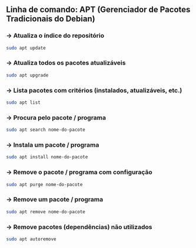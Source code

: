 ## Linha de comando: APT (Gerenciador de Pacotes Tradicionais do Debian)

### → **Atualiza o índice do repositório**
```bash 
sudo apt update
```

### → **Atualiza todos os pacotes atualizáveis**
```bash 
sudo apt upgrade
```

### → **Lista pacotes com critérios (instalados, atualizáveis, etc.)**
```bash 
sudo apt list
```

### → **Procura pelo pacote / programa**
```bash 
sudo apt search nome-do-pacote
```

### → **Instala um pacote / programa**
```bash 
sudo apt install nome-do-pacote
```

### → **Remove o pacote / programa com configuração**
```bash 
sudo apt purge nome-do-pacote
```

### → **Remove um pacote / programa**
```bash 
sudo apt remove nome-do-pacote
```

### → **Remove pacotes (dependências) não utilizados**
```bash 
sudo apt autoremove
```
